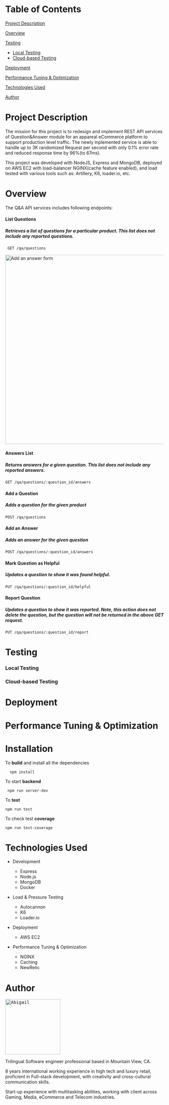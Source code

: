 
# Table of Contents 
[Project Description](#project-description)

[Overview](#overview)

[Testing](#testing)

- [Local Testing](#local-testing)
- [Cloud-based Testing](#cloud-based-testing)

[Deployment](#deployment)

[Performance Tuning & Optimization](#performance-tuning--optimization)

[Technologies Used](#technologies-used)

[Author](#author)


# Project Description

The mission for this project is to redesign and implement REST API services of Question&Answer module for an appareal eCommerce platform to support production level traffic. 
The newly inplemented service is able to handle up to 3K randomized Request per second with only 0.1% error rate and reduced response time by 96%(to 67ms).

This project was developed with NodeJS, Express and MongoDB, deployed on AWS EC2 with load-balancer NGINX(cache feature enabled), and load tested with various tools such as: Artillery, K6, loader.io, etc. 

# Overview
The Q&A API services includes following endpoints: 
#### List Questions
##### Retrieves a list of questions for a particular product. This list does not include any reported questions.
     GET /qa/questions
<img width="600" alt="Add an answer form" src="https://user-images.githubusercontent.com/3084586/222243313-930e0607-aa1d-4472-8a86-2b2bafdcc853.png">

#### Answers List
##### Returns answers for a given question. This list does not include any reported answers.
    GET /qa/questions/:question_id/answers

#### Add a Question
##### Adds a question for the given product
    POST /qa/questions
    
#### Add an Answer
##### Adds an answer for the given question
    POST /qa/questions/:question_id/answers
    
#### Mark Question as Helpful
##### Updates a question to show it was found helpful.
    PUT /qa/questions/:question_id/helpful
    
#### Report Question
##### Updates a question to show it was reported. Note, this action does not delete the question, but the question will not be returned in the above GET request.
    PUT /qa/questions/:question_id/report
      
# Testing 

### Local Testing 

### Cloud-based Testing 

# Deployment

# Performance Tuning & Optimization

# Installation 
  To **build** and install all the dependencies
```
  npm install 
```


  To start **backend** 
 ```
  npm run server-dev 
```

  To **test** 
  ```
  npm run test 
```
  To check test **coverage**
  ```
  npm run test-coverage
  ```


# Technologies Used 
  - Development
    - Express 
    - Node.js
    - MongoDB
    - Docker

  - Load & Pressure Testing
    - Autocannon
    - K6
    - Loader.io
     
  - Deployment 
    - AWS EC2 
  
  - Performance Tuning & Optimization 
    - NGINX
    - Caching
    - NewRelic

# Author 
<a href="https://github.com/palmigloo"><kbd><img width="175" alt="Abigail" src="https://user-images.githubusercontent.com/3084586/208263347-363a0895-7ede-40f6-8f82-83434178ed66.png"></kbd></a>

Trilingual Software engineer professional based in Mountain View, CA.

8 years international working experience in high tech and luxury retail, proficient in Full-stack development, with creativity and cross-cultural communication skills. 

Start-up experience with multitasking abilities, working with client across Gaming, Media, eCommerce and Telecom industries.





